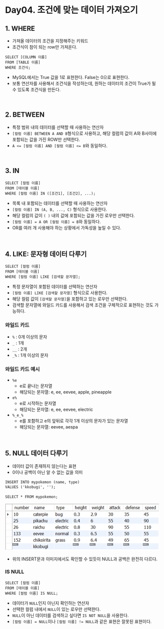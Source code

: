 # Day04. 조건에 맞는 데이터 가져오기

## 1. WHERE

- 가져올 데이터의 조건을 지정해주는 키워드
- 조건식이 참이 되는 row만 가져온다.

```mysql
SELECT [COLUMN 이름]
FROM [TABLE 이름]
WHERE 조건식;
```

- MySQL에서는 True 값을 1로 표현한다. False는 0으로 표현한다.
- 보통 연산자를 사용해서 조건식을 작성하는데, 원하는 데이터의 조건이 True가 될 수 있도록 조건식을 만든다.

<br/>

## 2. BETWEEN

- 특정 범위 내의 데이터를 선택할 때 사용하는 연산자
- `[컬럼 이름] BETWEEN A AND B`형식으로 사용하고, 해당 컬럼의 값이 A와 B사이에 포함되는 값을 가진 ROW만 선택한다.
- `A <= [컬럼 이름] AND [컬럼 이름] <= B`와 동일하다.

<br/>

## 3. IN

```mysql
SELECT [컬럼 이름]
FROM [테이블 이름]
WHERE [컬럼 이름] IN ([조건1], [조건2], ...);
```

- 목록 내 포함되는 데이터를 선택할 때 사용하는 연산자
- `[컬럼 이름] IN (A, B, ..., C)` 형식으로 사용한다.
- 해당 컬럼의 값이 `( )` 내의 값에 포함되는 값을 가진 로우만 선택한다.
- `[컬럼 이름] = A OR [컬럼 이름] = B`와 동일하다.
- OR를 여러 개 사용해야 하는 상황에서 가독성을 높일 수 있다.

<br/>

## 4. LIKE: 문자형 데이터 다루기

```mysql
SELECT [컬럼 이름]
FROM [테이블 이름]
WHERE [컬럼 이름] LIKE [검색할 문자열];
```

- 특정 문자열이 포함된 데이터를 선택하는 연산자
- `[컬럼 이름] LIKE [검색할 문자열]` 형식으로 사용한다.
- 해당 컬럼 값이 `[검색할 문자열]`을 포함하고 있는 로우만 선택한다.
- 검색할 문자열에 와일드 카드를 사용해서 검색 조건을 구체적으로 표현하는 것도 가능하다.

### 와일드 카드

- `%` : 0개 이상의 문자
- `_` : 1개
- `__` : 2개
- `_%` : 1개 이상의 문자

### 와일드 카드 예시

- `%e`
  - e로 끝나는 문자열
  - 해당되는 문자열: e, ee, eevee, apple, pineapple
- `e%`
  - e로 시작하는 문자열
  - 해당되는 문자열: e, ee, eevee, electric
- `%_e_%`
  - e를 포함하고 e의 앞뒤로 각각 1개 이상의 문자가 있는 문자열
  - 해당되는 문자열: eevee, aespa

<br/>

## 5. NULL 데이터 다루기

- 데이터 값이 존재하지 않는다는 표현
- 0이나 공백이 아닌 알 수 없는 값을 의미

```mysql
INSERT INTO mypokemon (name, type)
VALUES ('kkobugi', '');

SELECT * FROM mypokemon;
```

<p align="center">
  <img src="/src/resources/day04_null.png">
</p>

- 위의 INSERT문과 이미지에서도 확인할 수 있듯이 NULL과 공백은 완전히 다르다.

### IS NULL

```mysql
SELECT [컬럼 이름]
FROM [테이블 이름]
WHERE [컬럼 이름] IS NULL;
```

- 데이터가 `NULL`인지 아닌지 확인하는 연산자
- 선택한 컬럼 내에서 `NULL`이 있는 로우만 선택한다.
- `NULL`이 아닌 데이터를 검색하고 싶다면 `IS NOT NULL`을 사용한다.
- `[컬럼 이름] = NULL`이나 `[컬럼 이름] != NULL`과 같은 표현은 잘못된 표현이다.